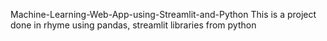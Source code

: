 Machine-Learning-Web-App-using-Streamlit-and-Python
This is a project done in rhyme using pandas, streamlit libraries from python
